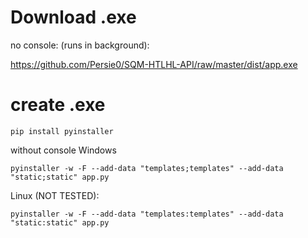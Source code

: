 # Download .exe
no console: (runs in background):

https://github.com/Persie0/SQM-HTLHL-API/raw/master/dist/app.exe


# create .exe
`pip install pyinstaller`

without console Windows

`pyinstaller -w -F --add-data "templates;templates" --add-data "static;static" app.py`


Linux (NOT TESTED):

`pyinstaller -w -F --add-data "templates:templates" --add-data "static:static" app.py`
